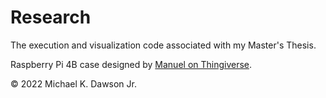 # Research

The execution and visualization code associated with my Master's Thesis.

Raspberry Pi 4B case designed by [Manuel on Thingiverse](https://www.thingiverse.com/thing:3723561).


© 2022 Michael K. Dawson Jr.
